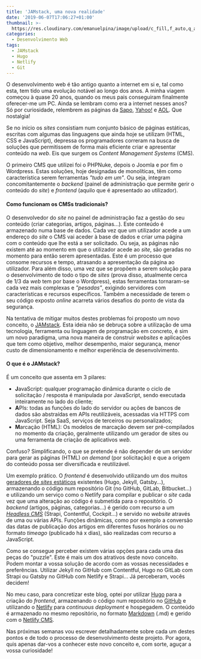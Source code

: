 ```yaml
---
title: 'JAMstack, uma nova realidade'
date: '2019-06-07T17:06:27+01:00'
thumbnail: >-
  https://res.cloudinary.com/emanuelpina/image/upload/c_fill,f_auto,q_auto,w_900/v1559945348/2019/JAMstack.jpg
categories:
  - Desenvolvimento Web
tags:
  - JAMstack
  - Hugo
  - Netlify
  - Git
---
```

O desenvolvimento web é tão antigo quanto a internet em si e, tal como esta, tem tido uma evolução notável ao longo dos anos. A minha viagem começou à quase 20 anos, quando os meus pais conseguiram finalmente oferecer-me um PC. Ainda se lembram como era a internet nesses anos? Só por curiosidade, relembrem as páginas da [Sapo](https://web.archive.org/web/20000520052944/http://www.sapo.pt/), [Yahoo!](https://web.archive.org/web/20000711065742/http://www.yahoo.com/) e [AOL](https://web.archive.org/web/20000512225759/http://www.aol.com/). Que nostalgia!

Se no início os _sites_ consistiam num conjunto básico de páginas estáticas, escritas com algumas das linguagens que ainda hoje se utilizam (HTML, CSS e JavaScript), depressa os programadores correram na busca de soluções que permitissem de forma mais eficiente criar e apresentar conteúdo na _web_. Eis que surgem os _Content Management Systems_ (CMS).

O primeiro CMS que utilizei foi o PHPNuke, depois o Joomla e por fim o Wordpress. Estas soluções, hoje designadas de monolíticas, têm como característica serem ferramentas _"tudo em um"_. Ou seja, integram concomitantemente o _backend_ (painel de administração que permite gerir o conteúdo do _site_) e _frontend_ (aquilo que é apresentado ao utilizador).

#### Como funcionam os CMSs tradicionais?
O desenvolvedor do _site_ no painel de administração faz a gestão do seu conteúdo (criar categorias, artigos, páginas...). Este conteúdo é armazenado numa base de dados. Cada vez que um utilizador acede a um endereço do _site_ o CMS vai aceder à base de dados e criar uma página com o conteúdo que lhe está a ser solicitado. Ou seja, as páginas não existem até ao momento em que o utilizador acede ao _site_, são geradas no momento para então serem apresentadas. Este é um processo que consome recursos e tempo, atrasando a apresentação da página ao utilizador. Para além disso, uma vez que se propõem a serem solução para o desenvolvimento de todo o tipo de _sites_ (prova disso, atualmente cerca de 1/3 da _web_ tem por base o Wordpress), estas ferramentas tornaram-se cada vez mais complexas e _"pesadas"_, exigindo servidores com características e recursos específicos. Também a necessidade de terem o seu código exposto _online_ acarreta vários desafios do ponto de vista da segurança.

Na tentativa de mitigar muitos destes problemas foi proposto um novo conceito, o [JAMstack](https://jamstack.org/). Esta ideia não se debruça sobre a utilização de uma tecnologia, ferramenta ou linguagem de programação em concreto, é sim um novo paradigma, uma nova maneira de construir _websites_ e aplicações que tem como objetivo, melhor desempenho, maior segurança, menor custo de dimensionamento e melhor experiência de desenvolvimento.

#### O que é o JAMstack?
É um conceito que assenta em 3 pilares:

+ **J**avaScript: qualquer programação dinâmica durante o ciclo de solicitação / resposta é manipulada por JavaScript, sendo executada inteiramente no lado do cliente;
+ **A**PIs: todas as funções do lado do servidor ou ações de bancos de dados são abstraídas em APIs reutilizáveis, acessadas via HTTPS com JavaScript. Seja SaaS, serviços de terceiros ou personalizados;
+ **M**arcação (HTML): Os modelos de marcação devem ser pré-compilados no momento da criação, geralmente utilizando um gerador de sites ou uma ferramenta de criação de aplicativos _web_.

Confuso? Simplificando, o que se pretende é não depender de um servidor para gerar as páginas (HTML) _on demand_ (por solicitação) e que a origem do conteúdo possa ser diversificada e reutilizável.

Um exemplo prático. O _frontend_ é desenvolvido utilizando um dos muitos [geradores de _sites_ estáticos](https://www.staticgen.com/) existentes (Hugo, Jekyll, Gatsby...), armazenando o código num repositório Git (no GitHub, GitLab, Bitbucket...) e utilizando um serviço como o Netlify para compilar e publicar o _site_ cada vez que uma alteração ao código é submetida para o repositório. O _backend_ (artigos, páginas, categorias...) é gerido com recurso a um [_Headless CMS_](https://headlesscms.org/) (Strapi, Contentful, Cockpit...) e servido no _website_ através de uma ou várias APIs. Funções dinâmicas, como por exemplo a conversão das datas de publicação dos artigos em diferentes fusos horários ou no formato _timeago_ (publicado há x dias), são realizadas com recurso a JavaScript.

Como se consegue perceber existem várias opções para cada uma das peças do "puzzle". Este é mais um dos atrativos deste novo conceito. Podem montar a vossa solução de acordo com as vossas necessidades e preferências. Utilizar Jekyll no GitHub com Contentful, Hugo no GitLab com Strapi ou Gatsby no GitHub com Netlify e Strapi... Já perceberam, vocês decidem!

No meu caso, para concretizar este blog, optei por utilizar [Hugo](https://gohugo.io/) para a criação do _frontend_, armazenando o código num repositório no [GitHub](https://github.com/) e utilizando o [Netlify](https://www.netlify.com/) para _continuous deployment_ e hospegadem. O conteúdo é armazenado no mesmo repositório, no formato [Markdown](https://www.markdownguide.org/) (.md) e gerido com o [Netlify CMS](https://www.netlifycms.org/).

Nas próximas semanas vou escrever detalhadamente sobre cada um destes pontos e de todo o processo de desenvolvimento deste projeto. Por agora, quis apenas dar-vos a conhecer este novo conceito e, com sorte, aguçar a vossa curiosidade!
